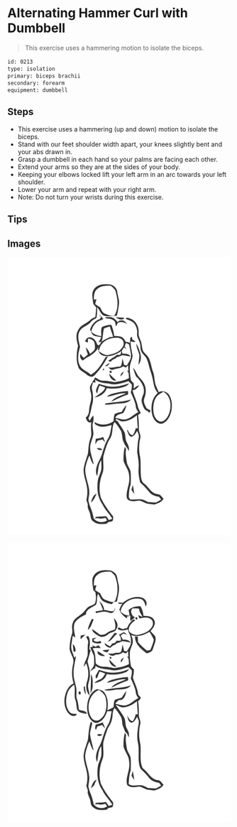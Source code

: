 # Alternating Hammer Curl with Dumbbell
> This exercise uses a hammering motion to isolate the biceps.

``` 
id: 0213 
type: isolation 
primary: biceps brachii 
secondary: forearm 
equipment: dumbbell 
``` 

## Steps

 - This exercise uses a hammering (up and down) motion to isolate the biceps.
 - Stand with our feet shoulder width apart, your knees slightly bent and your abs drawn in.
 - Grasp a dumbbell in each hand so your palms are facing each other.
 - Extend your arms so they are at the sides of your body.
 - Keeping your elbows locked lift your left arm in an arc towards your left shoulder.
 - Lower your arm and repeat with your right arm.
 - Note: Do not turn your wrists during this exercise.

## Tips


## Images

![](./../svg/0213-relaxation.svg)

![](./../svg/0213-tension.svg)
